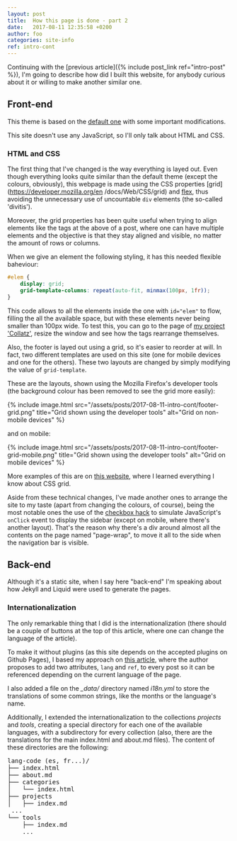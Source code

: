 ```yaml
---
layout: post
title:  How this page is done - part 2
date:	2017-08-11 12:35:58 +0200
author: foo
categories: site-info
ref: intro-cont
---
```



Continuing with the [previous article]({% include post_link ref="intro-post" %}),
I'm going to describe how did I built this website, for anybody curious about it or
willing to make another similar one.


## Front-end

This theme is based on the [default one](https://github.com/jekyll/minima) with some
important modifications.

This site doesn't use any JavaScript, so I'll only talk about HTML and CSS.


### HTML and CSS

The first thing that I've changed is the way everything is layed out. Even though
everything looks quite similar than the default theme (except the colours, obviously),
this webpage is made using the CSS properties [grid](https://developer.mozilla.org/en
/docs/Web/CSS/grid) and [flex](https://developer.mozilla.org/en/docs/Web/CSS/flex), thus
avoiding the unnecessary use of uncountable `div` elements (the so-called 'divitis').

Moreover, the grid properties has been quite useful when trying to align elements like
the tags at the above of a post, where one can have multiple elements and the objective
is that they stay aligned and visible, no matter the amount of rows or columns.

When we give an element the following styling, it has this needed flexible baheviour:

```css
#elem {
	display: grid;
	grid-template-columns: repeat(auto-fit, minmax(100px, 1fr));
}
```

This code allows to all the elements inside the one with `id="elem"` to flow, filling
the all the available space, but with these elements never being smaller than 100px wide.
To test this, you can go to the page of [my project 'Collatz'](/projects/toy/collatz),
resize the window and see how the tags rearrange themselves.

Also, the footer is layed out using a grid, so it's easier to reorder at will. In fact,
two different templates are used on this site (one for mobile devices and one for the
others). These two layouts are changed by simply modifying the value of `grid-template`.

These are the layouts, shown using the Mozilla Firefox's developer tools (the background
colour has been removed to see the grid more easily):

{% include image.html
	src="/assets/posts/2017-08-11-intro-cont/footer-grid.png"
	title="Grid shown using the developer tools"
	alt="Grid on non-mobile devices"
%}

and on mobile:

{% include image.html
	src="/assets/posts/2017-08-11-intro-cont/footer-grid-mobile.png"
	title="Grid shown using the developer tools"
	alt="Grid on mobile devices"
%}


More examples of this are on [this website](https://gridbyexample.com/learn/), where I
learned everything I know about CSS grid.


Aside from these technical changes, I've made another ones to arrange the site to my
taste (apart from changing the colours, of course), being the most notable ones the use
of the [checkbox hack](https://stackoverflow.com/a/32721572) to simulate JavaScript's
`onClick` event to display the sidebar (except on mobile, where there's another layout).
That's the reason why there's a div around almost all the contents on the page named
"page-wrap", to move it all to the side when the navigation bar is visible.


## Back-end

Although it's a static site, when I say here "back-end" I'm speaking about how Jekyll and
Liquid were used to generate the pages.

### Internationalization

The only remarkable thing that I did is the internationalization (there should be a
couple of buttons at the top of this article, where one can change the language of the
article).

To make it without plugins (as this site depends on the accepted plugins on Github
Pages), I based my approach on
[this article](https://www.sylvaindurand.org/making-jekyll-multilingual/), where the
author proposes to add two attributes, `lang` and `ref`, to every post so it can be
referenced depending on the current language of the page.


I also added a file on the *_data/* directory named *i18n.yml* to store the translations
of some common strings, like the  months or the language's name.


Additionally, I extended the internationalization to the collections _projects_ and
_tools_, creating a special directory for each one of the available languages, with a
subdirectory for every collection (also, there are the translations for the main
index.html and about.md files). The content of these directories are the following:
<pre>
lang-code (es, fr...)/
├── index.html
├── about.md
├── categories
│   └── index.html
├── projects
│   ├── index.md
 ...
└── tools
    ├── index.md
    ...
</pre>

